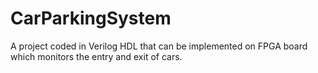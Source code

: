 # CarParkingSystem
A project coded in Verilog HDL that can be implemented on FPGA board which monitors the entry and exit of cars.
